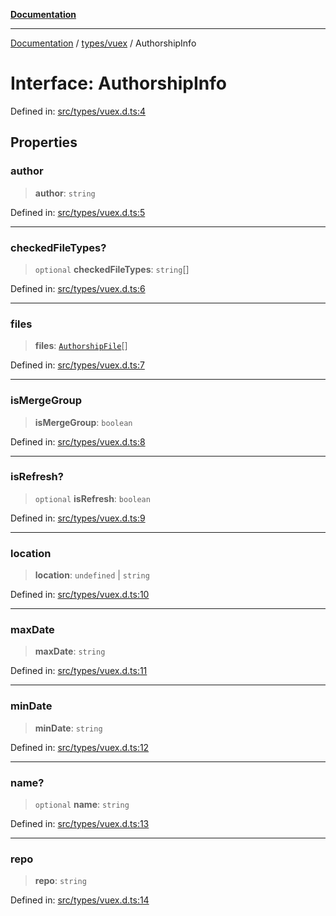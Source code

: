[**Documentation**](../../../README.md)

***

[Documentation](../../../README.md) / [types/vuex](../README.md) / AuthorshipInfo

# Interface: AuthorshipInfo

Defined in: [src/types/vuex.d.ts:4](https://github.com/joeng03/RepoSense/blob/3f722058ea4a4c6de9dfb6b764fc6baf0e159e62/frontend/src/types/vuex.d.ts#L4)

## Properties

### author

> **author**: `string`

Defined in: [src/types/vuex.d.ts:5](https://github.com/joeng03/RepoSense/blob/3f722058ea4a4c6de9dfb6b764fc6baf0e159e62/frontend/src/types/vuex.d.ts#L5)

***

### checkedFileTypes?

> `optional` **checkedFileTypes**: `string`[]

Defined in: [src/types/vuex.d.ts:6](https://github.com/joeng03/RepoSense/blob/3f722058ea4a4c6de9dfb6b764fc6baf0e159e62/frontend/src/types/vuex.d.ts#L6)

***

### files

> **files**: [`AuthorshipFile`](../../types/interfaces/AuthorshipFile.md)[]

Defined in: [src/types/vuex.d.ts:7](https://github.com/joeng03/RepoSense/blob/3f722058ea4a4c6de9dfb6b764fc6baf0e159e62/frontend/src/types/vuex.d.ts#L7)

***

### isMergeGroup

> **isMergeGroup**: `boolean`

Defined in: [src/types/vuex.d.ts:8](https://github.com/joeng03/RepoSense/blob/3f722058ea4a4c6de9dfb6b764fc6baf0e159e62/frontend/src/types/vuex.d.ts#L8)

***

### isRefresh?

> `optional` **isRefresh**: `boolean`

Defined in: [src/types/vuex.d.ts:9](https://github.com/joeng03/RepoSense/blob/3f722058ea4a4c6de9dfb6b764fc6baf0e159e62/frontend/src/types/vuex.d.ts#L9)

***

### location

> **location**: `undefined` \| `string`

Defined in: [src/types/vuex.d.ts:10](https://github.com/joeng03/RepoSense/blob/3f722058ea4a4c6de9dfb6b764fc6baf0e159e62/frontend/src/types/vuex.d.ts#L10)

***

### maxDate

> **maxDate**: `string`

Defined in: [src/types/vuex.d.ts:11](https://github.com/joeng03/RepoSense/blob/3f722058ea4a4c6de9dfb6b764fc6baf0e159e62/frontend/src/types/vuex.d.ts#L11)

***

### minDate

> **minDate**: `string`

Defined in: [src/types/vuex.d.ts:12](https://github.com/joeng03/RepoSense/blob/3f722058ea4a4c6de9dfb6b764fc6baf0e159e62/frontend/src/types/vuex.d.ts#L12)

***

### name?

> `optional` **name**: `string`

Defined in: [src/types/vuex.d.ts:13](https://github.com/joeng03/RepoSense/blob/3f722058ea4a4c6de9dfb6b764fc6baf0e159e62/frontend/src/types/vuex.d.ts#L13)

***

### repo

> **repo**: `string`

Defined in: [src/types/vuex.d.ts:14](https://github.com/joeng03/RepoSense/blob/3f722058ea4a4c6de9dfb6b764fc6baf0e159e62/frontend/src/types/vuex.d.ts#L14)
